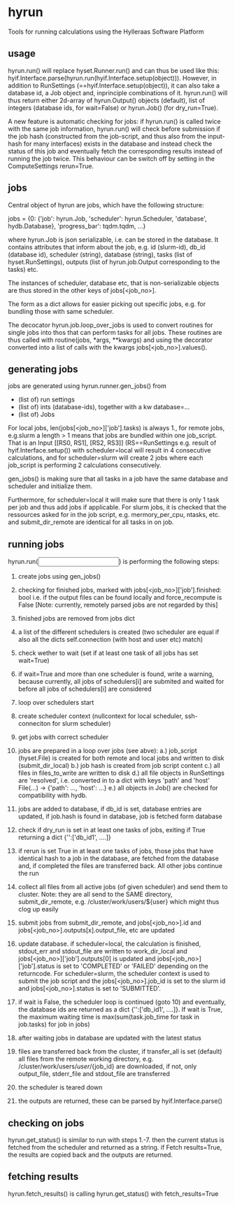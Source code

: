 # hyrun

Tools for running calculations using the Hylleraas Software Platform

## usage

hyrun.run() will replace hyset.Runner.run() and can thus be used like this:
hyif.Interface.parse(hyrun.run(hyif.Interface.setup(object))).
However, in addition to RunSettings (==hyif.Interface.setup(object)), it can
also take a database id, a Job object and, inprinciple combinations of it.
hyrun.run() will thus return either 2d-array of hyrun.Output() objects (default), list of
 integers (database ids, for wait=False) or hyrun.Job() (for dry_run=True).

 A new feature is automatic checking for jobs: if hyrun.run() is called twice
 with the same job information, hyrun.run() will check before submission if the job hash
 (constructed from the job-script, and thus also from the input-hash for many interfaces)
 exists in the database and instead check the status of this job and eventually
 fetch the corresponding results instead of running the job twice.
 This behaviour can be switch off by setting in the ComputeSettings rerun=True.

## jobs

Central object of hyrun are jobs, which have the following structure:

jobs = {0: {'job': hyrun.Job,
            'scheduler': hyrun.Scheduler,
            'database', hydb.Database},
             'progress_bar': tqdm.tqdm, ...}

where hyrun.Job is json serializable, i.e. can be stored in the database.
It contains attributes that inform about the job, e.g. id (slurm-id),
db_id (database id), scheduler (string), database (string),
tasks (list of hyset.RunSettings), outputs (list of hyrun.job.Output
corresponding to the tasks) etc.

The instances of scheduler, database etc, that is non-serializable objects
are thus stored in the other keys of jobs[<job_no>].

The form as a dict allows for easier picking out specific jobs, e.g. for
bundling those with same scheduler.

 The decocator hyrun.job.loop_over_jobs is used to convert routines for single
 jobs into thos that can perform tasks for all jobs. These routines are thus
 called with routine(jobs, *args, **kwargs) and using the decorator converted
 into a list of calls with the kwargs jobs[<job_no>].values().

## generating jobs

jobs are generated using hyrun.runner.gen_jobs() from
* (list of) run settings
* (list of) ints (database-ids), together with a kw database=...
* (list of) Jobs

For local jobs, len(jobs[<job_no>]['job'].tasks) is always 1., for remote jobs,
e.g.slurm a length > 1 means that jobs are bundled within one job_script.
That is an Input [[RS0, RS1], [RS2, RS3]] (RS==RunSettings
 e.g. result of hyif.Interface.setup()) with scheduler=local will result in
 4 consecutive calculations, and for scheduler=slurm will create 2 jobs where
 each job_script is performing 2 calculations consecutively.

 gen_jobs() is making sure that all tasks in a job have the same database
 and scheduler and initialize them.

 Furthermore, for scheduler=local it will make sure that there is only 1
 task per job and thus add jobs if applicable. For slurm jobs, it is checked
 that the ressources asked for in the job script, e.g. mermory_per_cpu, ntasks,
 etc. and submit_dir_remote are identical for all tasks in on job.


## running jobs

hyrun.run(<input>) is performing the following steps:

1. create jobs using gen_jobs()
2. checking for finished jobs, marked with jobs[<job_no>]['job'].finished: bool
i.e. if the output files can be found locally and force_recompute is False
[Note: currently, remotely parsed jobs are not regarded by this]
3. finished jobs are removed from jobs dict

4. a list of the different schedulers is created (two scheduler are equal if also all the dicts self.connection (with host and user etc) match)
5. check wether to wait (set if at least one task of all jobs has set wait=True)
6. if wait=True and more than one scheduler is found, write a warning, because currently, all jobs of schedulers[i] are submited and waited for before all jobs of schedulers[i] are considered
7. loop over schedulers start
8. create scheduler context (nullcontext for local scheduler, ssh-conneciton for slurm scheduler)
9. get jobs with correct scheduler

10. jobs are prepared in a loop over jobs (see abve):
    a.) job_script (hyset.File) is created for both remote and local jobs and written to disk (submit_dir_local)
    b.) job hash is created from job script content
    c.) all files in files_to_write are written to disk
    d.) all file objects in RunSettings are 'resolved', i.e. converted in to a dict with keys
    'path' and 'host' File(...) -> {'path': ..., 'host': ...}
    e.) all objects in Job() are checked for compatibility with hydb.

11. jobs are added to database, if db_id is set, database entries are updated, if job.hash is found in database, job is fetched form database
12. check if dry_run is set in at least one tasks of jobs, exiting if True returning a dict {'<databasename>':['db_id1', ....]}
13. if rerun is set True in at least one tasks of jobs, those jobs that have identical hash to a job in the database, are fetched from the database and, if completed the files are transferred back. All other jobs continue the run

14. collect all files from all active jobs (of given scheduler) and send them to cluster. Note: they are all send to the SAME directory, submit_dir_remote, e.g. /cluster/work/users/${user} which might thus clog up easily
15. submit jobs from submit_dir_remote, and jobs[<job_no>].id and jobs[<job_no>].outputs[x].output_file, etc are updated
16. update database. if scheduler=local, the calculation is finished, stdout_err and stdout_file are written to work_dir_local and jobs[<job_no>]['job'].outputs[0] is updated and jobs[<job_no>]['job'].status is set to 'COMPLETED' or 'FAILED' depending on the returncode. For scheduler=slurm, the scheduler context is used to submit the job script and the jobs[<job_no>].job_id is set to the slurm id and jobs[<job_no>].status is set to 'SUBMITTED'.
17. if wait is False, the scheduler loop is continued (goto 10) and eventually, the database ids are returned as a dict {'<databasename>':['db_id1', ....]}. If wait is True, the maximum waiting time is max(sum(task.job_time for task in job.tasks) for job in jobs)
18. after waiting jobs in database are updated with the latest status
19. files are transferred back from the cluster, if transfer_all is set (default) all files from the remote working directory, e.g. /cluster/work/users/${user}/${job_id} are downloaded, if not, only output_file, stderr_file and stdout_file are transferred
20. the scheduler is teared down
21. the outputs are returned, these can be parsed by hyif.Interface.parse()


## checking on jobs

hyrun.get_status() is similar to run with steps 1.-7. then the current status is fetched from the scheduler and returned as a string.
if Fetch results=True, the results are copied back and the outputs are returned.


## fetching results

hyrun.fetch_results() is calling hyrun.get_status() with fetch_results=True
